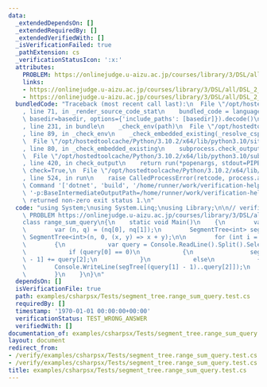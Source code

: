 ```yaml
---
data:
  _extendedDependsOn: []
  _extendedRequiredBy: []
  _extendedVerifiedWith: []
  _isVerificationFailed: true
  _pathExtension: cs
  _verificationStatusIcon: ':x:'
  attributes:
    PROBLEM: https://onlinejudge.u-aizu.ac.jp/courses/library/3/DSL/all/DSL_2_B
    links:
    - https://onlinejudge.u-aizu.ac.jp/courses/library/3/DSL/all/DSL_2_B
    - https://onlinejudge.u-aizu.ac.jp/courses/library/3/DSL/all/DSL_2_B
  bundledCode: "Traceback (most recent call last):\n  File \"/opt/hostedtoolcache/Python/3.10.2/x64/lib/python3.10/site-packages/onlinejudge_verify/documentation/build.py\"\
    , line 71, in _render_source_code_stat\n    bundled_code = language.bundle(stat.path,\
    \ basedir=basedir, options={'include_paths': [basedir]}).decode()\n  File \"/opt/hostedtoolcache/Python/3.10.2/x64/lib/python3.10/site-packages/onlinejudge_verify/languages/csharp.py\"\
    , line 231, in bundle\n    _check_env(path)\n  File \"/opt/hostedtoolcache/Python/3.10.2/x64/lib/python3.10/site-packages/onlinejudge_verify/languages/csharp.py\"\
    , line 89, in _check_env\n    _check_embedded_existing(_resolve_csproj(path))\n\
    \  File \"/opt/hostedtoolcache/Python/3.10.2/x64/lib/python3.10/site-packages/onlinejudge_verify/languages/csharp.py\"\
    , line 80, in _check_embedded_existing\n    subprocess.check_output(command)\n\
    \  File \"/opt/hostedtoolcache/Python/3.10.2/x64/lib/python3.10/subprocess.py\"\
    , line 420, in check_output\n    return run(*popenargs, stdout=PIPE, timeout=timeout,\
    \ check=True,\n  File \"/opt/hostedtoolcache/Python/3.10.2/x64/lib/python3.10/subprocess.py\"\
    , line 524, in run\n    raise CalledProcessError(retcode, process.args,\nsubprocess.CalledProcessError:\
    \ Command '['dotnet', 'build', '/home/runner/work/verification-helper/verification-helper/examples/csharpsx/Tests/Tests.csproj',\
    \ '-p:BaseIntermediateOutputPath=/home/runner/work/verification-helper/verification-helper/.verify-helper/cache/dotnet/obj/']'\
    \ returned non-zero exit status 1.\n"
  code: "using System;\nusing System.Linq;\nusing Library;\n\n// verification-helper:\
    \ PROBLEM https://onlinejudge.u-aizu.ac.jp/courses/library/3/DSL/all/DSL_2_B\n\
    class range_sum_query\n{\n    static void Main()\n    {\n        var nq = Console.ReadLine().Split().Select(int.Parse).ToArray();\n\
    \        var (n, q) = (nq[0], nq[1]);\n        SegmentTree<int> segTree = new\
    \ SegmentTree<int>(n, 0, (x, y) => x + y);\n\n        for (int i = 0; i < q; i++)\n\
    \        {\n            var query = Console.ReadLine().Split().Select(int.Parse).ToArray();\n\
    \            if (query[0] == 0)\n            {\n                segTree[query[1]\
    \ - 1] += query[2];\n            }\n            else\n            {\n        \
    \        Console.WriteLine(segTree[(query[1] - 1)..query[2]]);\n            }\n\
    \        }\n    }\n}\n"
  dependsOn: []
  isVerificationFile: true
  path: examples/csharpsx/Tests/segment_tree.range_sum_query.test.cs
  requiredBy: []
  timestamp: '1970-01-01 00:00:00+00:00'
  verificationStatus: TEST_WRONG_ANSWER
  verifiedWith: []
documentation_of: examples/csharpsx/Tests/segment_tree.range_sum_query.test.cs
layout: document
redirect_from:
- /verify/examples/csharpsx/Tests/segment_tree.range_sum_query.test.cs
- /verify/examples/csharpsx/Tests/segment_tree.range_sum_query.test.cs.html
title: examples/csharpsx/Tests/segment_tree.range_sum_query.test.cs
---
```

